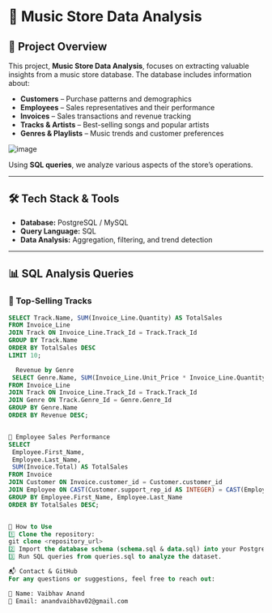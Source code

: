 # 🎵 Music Store Data Analysis  

## 📌 Project Overview  
This project, **Music Store Data Analysis**, focuses on extracting valuable insights from a music store database. The database includes information about:  

- **Customers** – Purchase patterns and demographics  
- **Employees** – Sales representatives and their performance  
- **Invoices** – Sales transactions and revenue tracking  
- **Tracks & Artists** – Best-selling songs and popular artists  
- **Genres & Playlists** – Music trends and customer preferences  

![image](https://github.com/user-attachments/assets/b33d62e4-8f15-46ae-b763-df09aaa4a2c5)

Using **SQL queries**, we analyze various aspects of the store’s operations.  

---

## 🛠 Tech Stack & Tools  
- **Database:** PostgreSQL / MySQL  
- **Query Language:** SQL  
- **Data Analysis:** Aggregation, filtering, and trend detection  

---

## 📊 SQL Analysis Queries  

### 🔹 Top-Selling Tracks  
```sql
SELECT Track.Name, SUM(Invoice_Line.Quantity) AS TotalSales
FROM Invoice_Line
JOIN Track ON Invoice_Line.Track_Id = Track.Track_Id
GROUP BY Track.Name
ORDER BY TotalSales DESC
LIMIT 10;

  Revenue by Genre
 SELECT Genre.Name, SUM(Invoice_Line.Unit_Price * Invoice_Line.Quantity) AS Revenue
FROM Invoice_Line
JOIN Track ON Invoice_Line.Track_Id = Track.Track_Id
JOIN Genre ON Track.Genre_Id = Genre.Genre_Id
GROUP BY Genre.Name
ORDER BY Revenue DESC;


🔹 Employee Sales Performance
SELECT 
 Employee.First_Name, 
 Employee.Last_Name, 
 SUM(Invoice.Total) AS TotalSales
FROM Invoice
JOIN Customer ON Invoice.customer_id = Customer.customer_id
JOIN Employee ON CAST(Customer.support_rep_id AS INTEGER) = CAST(Employee.employee_id AS INTEGER)
GROUP BY Employee.First_Name, Employee.Last_Name
ORDER BY TotalSales DESC;


🚀 How to Use
1️⃣ Clone the repository:
git clone <repository_url>
2️⃣ Import the database schema (schema.sql & data.sql) into your PostgreSQL or MySQL database.
3️⃣ Run SQL queries from queries.sql to analyze the dataset.

📬 Contact & GitHub
For any questions or suggestions, feel free to reach out:

👤 Name: Vaibhav Anand
📧 Email: anandvaibhav02@gmail.com


